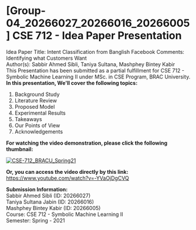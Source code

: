 # [Group-04_20266027_20266016_20266005] CSE 712 - Idea Paper Presentation  
Idea Paper Title: Intent Classification from Banglish Facebook Comments: Identifying what Customers Want  
Author(s): Sabbir Ahmed Sibli, Taniya Sultana, Mashphey Bintey Kabir  
This Presentation has been submitted as a partial fulfillment for CSE 712 - Symbolic Machine Learning II under MSc. in CSE Program, BRAC University.  
**In this presentation, We'll cover the following topics:**  
01. Background Study  
02. Literature Review  
03. Proposed Model  
04. Experimental Results  
05. Takeaways  
06. Our Points of View  
07. Acknowledgements  

**For watching the video demonstration, please click the following thumbnail:**  

[![CSE-712_BRACU_Spring21](https://img.youtube.com/vi/-YVaOjDgCVQ/0.jpg)](https://www.youtube.com/watch?v=-YVaOjDgCVQ)

**Or, you can access the video directly by this link:** https://www.youtube.com/watch?v=-YVaOjDgCVQ  

**Submission Information:**  
Sabbir Ahmed Sibli (ID: 20266027)  
Taniya Sultana Jabin (ID: 20266016)  
Mashphey Bintey Kabir (ID: 20266005)  
Course: CSE 712 - Symbolic Machine Learning II  
Semester: Spring - 2021  
